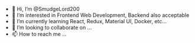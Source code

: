 - 👋 Hi, I’m @SmudgeLord200
- 👀 I’m interested in Frontend Web Development, Backend also acceptable
- 🌱 I’m currently learning React, Redux, Material UI, Docker, etc...
- 💞️ I’m looking to collaborate on ...
- 📫 How to reach me ...

<!---
SmudgeLord200/SmudgeLord200 is a ✨ special ✨ repository because its `README.md` (this file) appears on your GitHub profile.
You can click the Preview link to take a look at your changes.
--->
